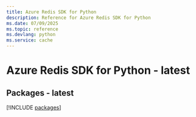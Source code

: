 ```yaml
---
title: Azure Redis SDK for Python
description: Reference for Azure Redis SDK for Python
ms.date: 07/09/2025
ms.topic: reference
ms.devlang: python
ms.service: cache
---
```

# Azure Redis SDK for Python - latest
## Packages - latest
[!INCLUDE [packages](redis-index.md)]